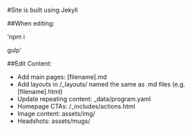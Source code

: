 
#Site is built using Jekyll

##When editing:

'npm i

gulp'

##Edit Content:
- Add main pages: [filename].md
- Add layouts in /_layouts/ named the same as .md files (e.g. [filename].html)
- Update repeating content: _data/program.yaml
- Homepage CTAs: /_includes/actions.html
- Image content: assets/img/
- Headshots: assets/mugs/

